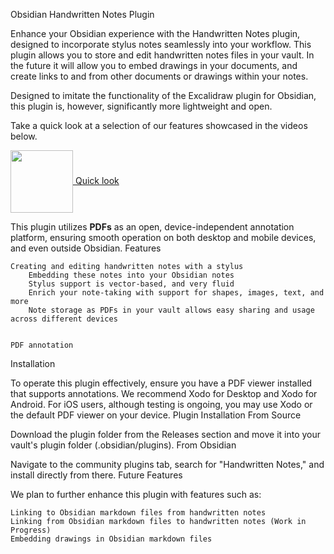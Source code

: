 Obsidian Handwritten Notes Plugin

Enhance your Obsidian experience with the Handwritten Notes plugin, designed to incorporate stylus notes seamlessly into your workflow. This plugin allows you to store and edit handwritten notes files in your vault.
In the future it will allow you to embed drawings in your documents, and create links to and from other documents or drawings within your notes.

Designed to imitate the functionality of the Excalidraw plugin for Obsidian, this plugin is, however, significantly more lightweight and open.

Take a quick look at a selection of our features showcased in the videos below.

<a href="https://youtu.be/dkdKeCJzVQA" target="_blank"><img src="https://i9.ytimg.com/vi_webp/dkdKeCJzVQA/mq1.webp?sqp=CPzQpKYG-oaymwEmCMACELQB8quKqQMa8AEB-AH-CIAC0AWKAgwIABABGGUgZShlMA8=&rs=AOn4CLBmuiNNMf997ooDUOjFdt_gQRmFxA" width="100" style="vertical-align: middle;"/>  Quick look</a><br>

This plugin utilizes **PDFs** as an open, device-independent annotation platform, ensuring smooth operation on both desktop and mobile devices, and even outside Obsidian.
Features

    Creating and editing handwritten notes with a stylus
        Embedding these notes into your Obsidian notes
        Stylus support is vector-based, and very fluid
        Enrich your note-taking with support for shapes, images, text, and more
        Note storage as PDFs in your vault allows easy sharing and usage across different devices
       

    PDF annotation

Installation

To operate this plugin effectively, ensure you have a PDF viewer installed that supports annotations. We recommend Xodo for Desktop and Xodo for Android. For iOS users, although testing is ongoing, you may use Xodo or the default PDF viewer on your device.
Plugin Installation
From Source

Download the plugin folder from the Releases section and move it into your vault's plugin folder (.obsidian/plugins).
From Obsidian

Navigate to the community plugins tab, search for "Handwritten Notes," and install directly from there.
Future Features

We plan to further enhance this plugin with features such as:

    Linking to Obsidian markdown files from handwritten notes
    Linking from Obsidian markdown files to handwritten notes (Work in Progress)
    Embedding drawings in Obsidian markdown files